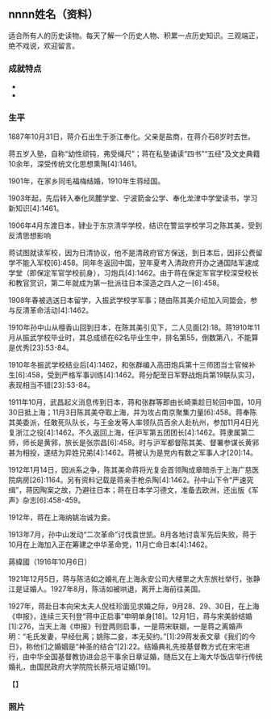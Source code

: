## nnnn姓名（资料）

适合所有人的历史读物。每天了解一个历史人物、积累一点历史知识。三观端正，绝不戏说，欢迎留言。  

### 成就特点

- ​
- ​


### 生平

1887年10月31日，蒋介石出生于浙江奉化。父亲是盐商，在蒋介石8岁时去世。

蒋五岁入塾，自称“幼性顽钝，弗受绳尺”；蒋在私塾诵读“四书”“五经”及文史典籍10余年，深受传统文化思想熏陶[4]:1461。



1901年，在家乡同毛福梅结婚，1910年生蒋经国。

1903年起，先后转入奉化凤麓学堂、宁波箭金公学、奉化龙津中学堂读书，学习新知识[4]:1461。

1906年4月东渡日本，肄业于东京清华学校，结识在警监学校学习之陈其美，受到反清思想影响

蒋试图就读军校，因为日清协议，他不是清政府官方保送，到日本后，因非公费留学不能入军校[6]:458。同年冬返回中国，翌年夏考入清政府开办之通国陆军速成学堂（即保定军官学校前身），习炮兵[4]:1462。由于蒋在保定军官学校深受校长和教官赏识，第二年就成为第一批派往日本深造之四人之一[6]:458。

1908年春被选送日本留学，入振武学校学军事；随由陈其美介绍加入同盟会，参与反清革命活动[4]:1462。

1910年孙中山从檀香山回到日本，在陈其美引见下，二人见面[2]:18。蒋1910年11月从振武学校毕业时，其总成绩在62名毕业生中，排名第55，倒数第八，不能算是优秀[23]:53-84。

1910年冬振武学校结业后[4]:1462，和张群编入高田炮兵第十三师团当士官候补生[6]:458，受到严格军事训练[4]:1462。蒋分配至日军野战炮兵第19联队实习，表现相当不错[23]:53-84。

1911年10月，武昌起义消息传到日本，蒋和张群等即由长崎乘趁日轮回中国，10月30日抵上海；11月3日陈其美夺取上海，并为攻占南京聚集力量[6]:458。蒋奉陈其美委派，任敢死队队长，与王金发等人率领队员百余人赴杭州，参加11月4日光复浙江之役[4]:1462。不久返回上海，任沪军第五团团长[4]:1462。蒋隶属第二师，师长是黄郛，旅长是张宗昌[6]:458。时与沪军都督陈其美、督署参谋长黄郛甚为相投，遂结为异姓兄弟[4]:1462。蒋被认为是党内有数之军事人才[20]:14。

1912年1月14日，因派系之争，陈其美命蒋将光复会首领陶成章暗杀于上海广慈医院病房[26]:1164。另有资料记载是蒋亲手枪杀陶[4]:1462。孙中山下令“严速究缉”，蒋因陶案之故，乃避往日本；蒋在日本学习德文，准备去欧洲，还出版《军声》杂志[6]:458-459。

1912年，蒋在上海纳姚冶诚为妾。

1913年7月，孙中山发动“二次革命”讨伐袁世凯。8月各地讨袁军先后失败，蒋于10月在上海加入正在筹建之中华革命党，11月亡命日本[4]:1462。



蔣緯國（1916年10月6日）

1921年12月5日，蒋与陈洁如之婚礼在上海永安公司大楼里之大东旅社举行，张静江是证婚人。1927年8月，陈洁如被哄退，离开上海前往美国。

1927年，蒋赴日本向宋太夫人倪桂珍面见求婚之际，9月28、29、30日，在上海《申报》，连续三天刊登“蒋中正启事”申明单身[18]。12月1日，蒋与宋美龄结婚[1]:276，当天上海《申报》刊登两则启事，一是蒋宋联姻，一是蒋之离婚声明：“毛氏发妻，早经仳离；姚陈二妾，本无契约。”[1]:29蒋发表文章《我们的今日》，称他们之婚姻是“神圣的结合”[2]:22。结婚典礼先按基督教方式在宋宅进行，由中华全国基督教协进会总干事余日章证婚，随后又在上海大华饭店举行传统婚礼，由国民政府大学院院长蔡元培证婚[19]。

【】

### 照片

